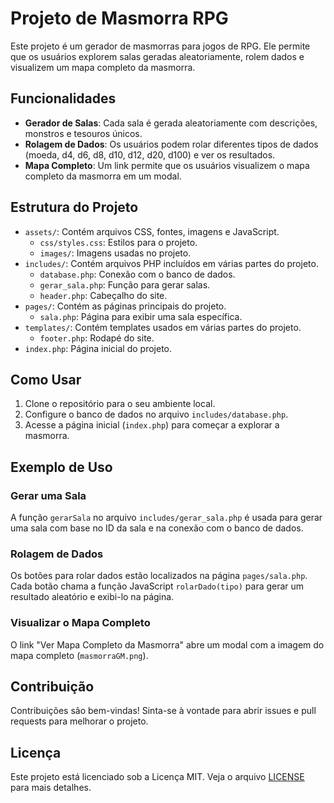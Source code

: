 # Projeto de Masmorra RPG

Este projeto é um gerador de masmorras para jogos de RPG. Ele permite que os usuários explorem salas geradas aleatoriamente, rolem dados e visualizem um mapa completo da masmorra.

## Funcionalidades

- **Gerador de Salas**: Cada sala é gerada aleatoriamente com descrições, monstros e tesouros únicos.
- **Rolagem de Dados**: Os usuários podem rolar diferentes tipos de dados (moeda, d4, d6, d8, d10, d12, d20, d100) e ver os resultados.
- **Mapa Completo**: Um link permite que os usuários visualizem o mapa completo da masmorra em um modal.

## Estrutura do Projeto

- `assets/`: Contém arquivos CSS, fontes, imagens e JavaScript.
  - `css/styles.css`: Estilos para o projeto.
  - `images/`: Imagens usadas no projeto.
- `includes/`: Contém arquivos PHP incluídos em várias partes do projeto.
  - `database.php`: Conexão com o banco de dados.
  - `gerar_sala.php`: Função para gerar salas.
  - `header.php`: Cabeçalho do site.
- `pages/`: Contém as páginas principais do projeto.
  - `sala.php`: Página para exibir uma sala específica.
- `templates/`: Contém templates usados em várias partes do projeto.
  - `footer.php`: Rodapé do site.
- `index.php`: Página inicial do projeto.

## Como Usar

1. Clone o repositório para o seu ambiente local.
2. Configure o banco de dados no arquivo `includes/database.php`.
3. Acesse a página inicial (`index.php`) para começar a explorar a masmorra.

## Exemplo de Uso

### Gerar uma Sala

A função `gerarSala` no arquivo `includes/gerar_sala.php` é usada para gerar uma sala com base no ID da sala e na conexão com o banco de dados.

### Rolagem de Dados

Os botões para rolar dados estão localizados na página `pages/sala.php`. Cada botão chama a função JavaScript `rolarDado(tipo)` para gerar um resultado aleatório e exibi-lo na página.

### Visualizar o Mapa Completo

O link "Ver Mapa Completo da Masmorra" abre um modal com a imagem do mapa completo (`masmorraGM.png`).

## Contribuição

Contribuições são bem-vindas! Sinta-se à vontade para abrir issues e pull requests para melhorar o projeto.

## Licença

Este projeto está licenciado sob a Licença MIT. Veja o arquivo [LICENSE](LICENSE) para mais detalhes.